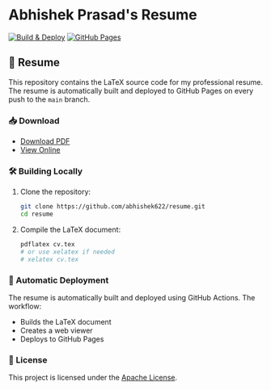 # Abhishek Prasad's Resume

[![Build & Deploy](https://github.com/abhishek622/resume/actions/workflows/build-and-deploy.yml/badge.svg)](https://github.com/abhishek622/resume/actions/workflows/build-and-deploy.yml)
[![GitHub Pages](https://img.shields.io/badge/View%20Online-GitHub%20Pages-brightgreen)](https://abhishek622.github.io/resume/)

## 📄 Resume

This repository contains the LaTeX source code for my professional resume. The resume is automatically built and deployed to GitHub Pages on every push to the `main` branch.

### 📥 Download

- [Download PDF](https://abhishek622.github.io/resume/abhishekprasad.pdf)
- [View Online](https://abhishek622.github.io/resume/)

### 🛠️ Building Locally

1. Clone the repository:

   ```bash
   git clone https://github.com/abhishek622/resume.git
   cd resume
   ```

2. Compile the LaTeX document:
   ```bash
   pdflatex cv.tex
   # or use xelatex if needed
   # xelatex cv.tex
   ```

### 🔄 Automatic Deployment

The resume is automatically built and deployed using GitHub Actions. The workflow:

- Builds the LaTeX document
- Creates a web viewer
- Deploys to GitHub Pages

### 📄 License

This project is licensed under the [Apache License](LICENSE).
